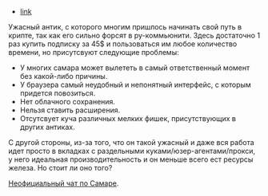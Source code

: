 - [link](http://samara-weblab.ru/)

Ужасный антик, с которого многим пришлось начинать свой путь в крипте, так как его сильно форсят в ру-коммьюнити. Здесь достаточно 1 раз купить подписку за 45$ и пользоваться им любое количество времени, но присутсвуют следующие проблемы:
- У многих самара может вылететь в самый ответственный момент без какой-либо причины.
- У браузера самый неудобный и непонятный интерфейс, с которым придется повозиться.
- Нет облачного сохранения.
- Нельзя ставить расширения.
- Отсутсвует куча различных мелких фишек, присутствующих в других антиках.

С другой стороны, из-за того, что он такой ужасный и даже вся работа идет просто в вкладках с раздельными куками/юзер-агентами/прокси, у него идеальная производительность и он меньше всего ест ресурсы железа. Но стоит ли оно того?

[Неофициальный чат по Самаре](https://t.me/samara_weblab_chat).